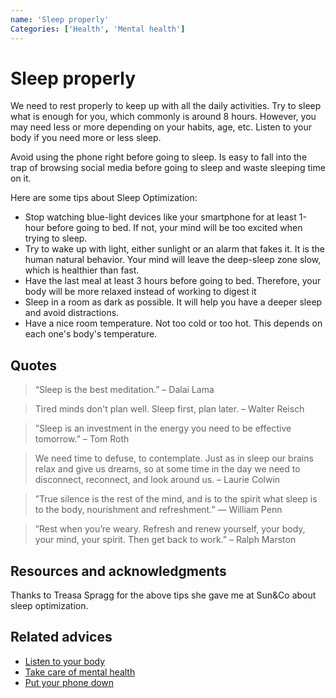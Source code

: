```yaml
---
name: 'Sleep properly'
Categories: ['Health', 'Mental health']
---
```

# Sleep properly

We need to rest properly to keep up with all the daily activities. Try to sleep what is enough for you, which commonly is around 8 hours. However, you may need less or more depending on your habits, age, etc. Listen to your body if you need more or less sleep.

Avoid using the phone right before going to sleep. Is easy to fall into the trap of browsing social media before going to sleep and waste sleeping time on it.

Here are some tips about Sleep Optimization:
- Stop watching blue-light devices like your smartphone for at least 1-hour before going to bed. If not, your mind will be too excited when trying to sleep.
- Try to wake up with light, either sunlight or an alarm that fakes it. It is the human natural behavior. Your mind will leave the deep-sleep zone slow, which is healthier than fast.
- Have the last meal at least 3 hours before going to bed. Therefore, your body will be more relaxed instead of working to digest it
- Sleep in a room as dark as possible. It will help you have a deeper sleep and avoid distractions.
- Have a nice room temperature. Not too cold or too hot. This depends on each one's body's temperature.

## Quotes

> “Sleep is the best meditation.” – Dalai Lama

> Tired minds don't plan well. Sleep first, plan later. – Walter Reisch

> ”Sleep is an investment in the energy you need to be effective tomorrow.” – Tom Roth

> We need time to defuse, to contemplate. Just as in sleep our brains relax and give us dreams, so at some time in the day we need to disconnect, reconnect, and look around us. – Laurie Colwin

> ”True silence is the rest of the mind, and is to the spirit what sleep is to the body, nourishment and refreshment.” — William Penn

> ”Rest when you’re weary. Refresh and renew yourself, your body, your mind, your spirit. Then get back to work.” – Ralph Marston

## Resources and acknowledgments

Thanks to Treasa Spragg for the above tips she gave me at Sun&Co about sleep optimization.

## Related advices

- [Listen to your body](Listen%20to%20your%20body/index.md)
- [Take care of mental health](Take%20care%20of%20mental%20health/index.md)
- [Put your phone down](Put%20your%20phone%20down/index.md)